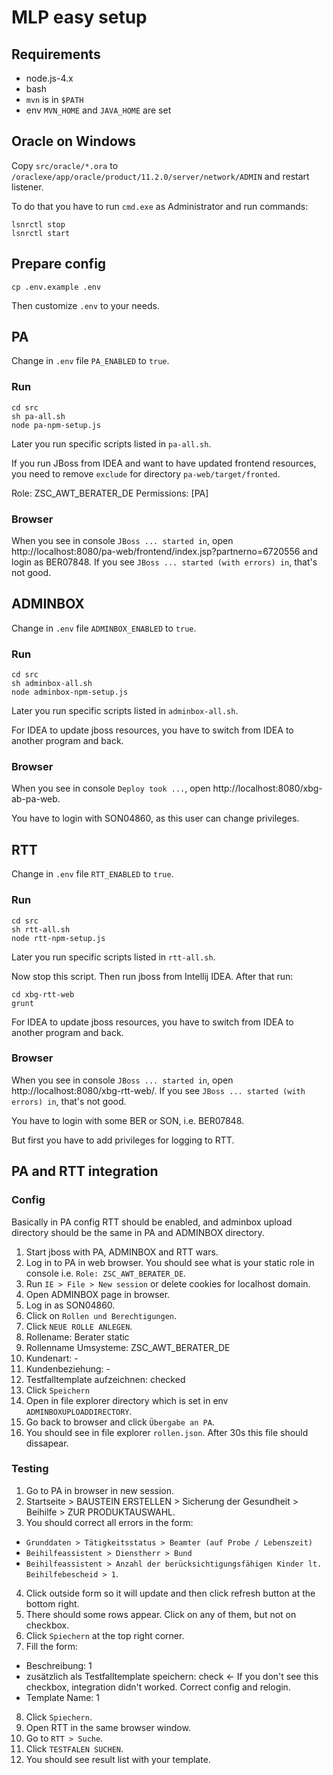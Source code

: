 # MLP easy setup

## Requirements

- node.js-4.x
- bash
- `mvn` is in `$PATH`
- env `MVN_HOME` and `JAVA_HOME` are set

## Oracle on Windows

Copy `src/oracle/*.ora` to `/oraclexe/app/oracle/product/11.2.0/server/network/ADMIN` and restart listener.

To do that you have to run `cmd.exe` as Administrator and run commands:

```
lsnrctl stop
lsnrctl start
```

## Prepare config

`cp .env.example .env`

Then customize `.env` to your needs.

## PA

Change in `.env` file `PA_ENABLED` to `true`.

### Run

```
cd src
sh pa-all.sh
node pa-npm-setup.js
```

Later you run specific scripts listed in `pa-all.sh`.

If you run JBoss from IDEA and want to have updated frontend resources, you need to remove `exclude` for directory `pa-web/target/fronted`.

Role: ZSC_AWT_BERATER_DE
Permissions: [PA]

### Browser

When you see in console `JBoss ... started in`, open http://localhost:8080/pa-web/frontend/index.jsp?partnerno=6720556 and login as BER07848. If you see `JBoss ... started (with errors) in`, that's not good.


## ADMINBOX

Change in `.env` file `ADMINBOX_ENABLED` to `true`.

### Run

```
cd src
sh adminbox-all.sh
node adminbox-npm-setup.js
```

Later you run specific scripts listed in `adminbox-all.sh`.

For IDEA to update jboss resources, you have to switch from IDEA to another program and back.

### Browser

When you see in console `Deploy took ...`, open http://localhost:8080/xbg-ab-pa-web.

You have to login with SON04860, as this user can change privileges.


## RTT

Change in `.env` file `RTT_ENABLED` to `true`.

### Run

```
cd src
sh rtt-all.sh
node rtt-npm-setup.js
```

Later you run specific scripts listed in `rtt-all.sh`.

Now stop this script. Then run jboss from Intellij IDEA. After that run:

```
cd xbg-rtt-web
grunt
```

For IDEA to update jboss resources, you have to switch from IDEA to another program and back.

### Browser

When you see in console `JBoss ... started in`, open http://localhost:8080/xbg-rtt-web/. If you see `JBoss ... started (with errors) in`, that's not good.

You have to login with some BER or SON, i.e. BER07848.

But first you have to add privileges for logging to RTT.

## PA and RTT integration

### Config

Basically in PA config RTT should be enabled, and adminbox upload directory should be the same in PA and ADMINBOX directory.

1. Start jboss with PA, ADMINBOX and RTT wars.
2. Log in to PA in web browser. You should see what is your static role in console i.e. `Role: ZSC_AWT_BERATER_DE`.
3. Run `IE > File > New session` or delete cookies for localhost domain.
4. Open ADMINBOX page in browser.
5. Log in as SON04860.
6. Click on `Rollen und Berechtigungen`.
7. Click `NEUE ROLLE ANLEGEN`.
8. Rollename: Berater static
9. Rollenname Umsysteme: ZSC_AWT_BERATER_DE
10. Kundenart: -
11. Kundenbeziehung: -
12. Testfalltemplate aufzeichnen: checked
13. Click `Speichern`
14. Open in file explorer directory which is set in env `ADMINBOXUPLOADDIRECTORY`.
15. Go back to browser and click `Übergabe an PA`.
16. You should see in file explorer `rollen.json`. After 30s this file should dissapear.

### Testing

1. Go to PA in browser in new session.
2. Startseite > BAUSTEIN ERSTELLEN > Sicherung der Gesundheit > Beihilfe > ZUR PRODUKTAUSWAHL.
3. You should correct all errors in the form:
  - `Grunddaten > Tätigkeitsstatus > Beamter (auf Probe / Lebenszeit)`
  - `Beihilfeassistent > Dienstherr > Bund`
  - `Beihilfeassistent > Anzahl der berücksichtigungsfähigen Kinder lt. Beihilfebescheid > 1`.
4. Click outside form so it will update and then click refresh button at the bottom right.
5. There should some rows appear. Click on any of them, but not on checkbox.
6. Click `Spiechern` at the top right corner.
7. Fill the form:
  - Beschreibung: 1
  - zusätzlich als Testfalltemplate speichern: check <- If you don't see this checkbox, integration didn't worked. Correct config and relogin.
  - Template Name: 1
8. Click `Spiechern`.
9. Open RTT in the same browser window.
10. Go to `RTT > Suche`.
11. Click `TESTFALEN SUCHEN`.
12. You should see result list with your template.
